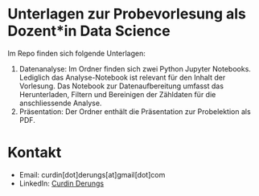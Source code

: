 # Unterlagen zur Probevorlesung als Dozent*in Data Science

Im Repo finden sich folgende Unterlagen:
1. Datenanalyse: Im Ordner finden sich zwei Python Jupyter Notebooks. Lediglich das Analyse-Notebook ist relevant für den Inhalt der Vorlesung. Das Notebook zur Datenaufbereitung umfasst das Herunterladen, Filtern und Bereinigen der Zähldaten für die anschliessende Analyse. 
3. Präsentation: Der Ordner enthält die Präsentation zur Probelektion als PDF.

# Kontakt
* Email: curdin[dot]derungs[at]gmail[dot]com
* LinkedIn: [Curdin Derungs](https://www.linkedin.com/in/cderungs/)
